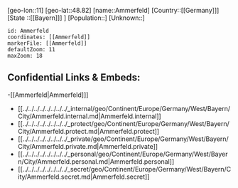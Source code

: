﻿---
location: [48.82,11]
mapzoom: [7,12] 
mapmarker: city 
type: City
tags:
- geo/City


SpocWebEntityId: 28803
isDeleted: false
confidential: public

---
[geo-lon::11]
[geo-lat::48.82]
[name::Ammerfeld]
[Country::[[Germany]]]
[State ::[[Bayern]]] ]
[Population::]
[Unknown::]


```leaflet
id: Ammerfeld
coordinates: [[Ammerfeld]]
markerFile: [[Ammerfeld]]
defaultZoom: 11 
maxZoom: 18
```


## Confidential Links & Embeds: 
-[[Ammerfeld|Ammerfeld]]] 
- [[../../../../../../../../_internal/geo/Continent/Europe/Germany/West/Bayern/City/Ammerfeld.internal.md|Ammerfeld.internal]] 
- [[../../../../../../../../_protect/geo/Continent/Europe/Germany/West/Bayern/City/Ammerfeld.protect.md|Ammerfeld.protect]] 
- [[../../../../../../../../_private/geo/Continent/Europe/Germany/West/Bayern/City/Ammerfeld.private.md|Ammerfeld.private]] 
- [[../../../../../../../../_personal/geo/Continent/Europe/Germany/West/Bayern/City/Ammerfeld.personal.md|Ammerfeld.personal]] 
- [[../../../../../../../../_secret/geo/Continent/Europe/Germany/West/Bayern/City/Ammerfeld.secret.md|Ammerfeld.secret]] 
